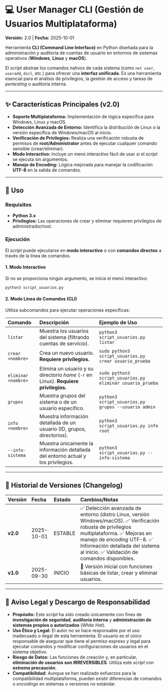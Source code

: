 
# 💻 User Manager CLI (Gestión de Usuarios Multiplataforma)

**Versión:** 2.0 | **Fecha:** 2025-10-01

Herramienta **CLI (Command Line Interface)** en Python diseñada para la administración y auditoría de cuentas de usuario en entornos de sistemas operativos (**Windows**, **Linux** y **macOS**).

El *script* abstrae los comandos nativos de cada sistema (como `net user`, `useradd`, `dscl`, etc.) para ofrecer una **interfaz unificada**. Es una herramienta esencial para el análisis de privilegios, la gestión de acceso y tareas de *pentesting* o auditoría interna.

-----

## ✨ Características Principales (v2.0)

  * **Soporte Multiplataforma:** Implementación de lógica específica para Windows, Linux y macOS.
  * **Detección Avanzada de Entorno:** Identifica la distribución de Linux o la versión específica de Windows/macOS al inicio.
  * **Verificación de Privilegios:** Realiza una verificación robusta de permisos de **root/Administrator** antes de ejecutar cualquier comando sensible (crear/eliminar).
  * **Modo Interactivo:** Incluye un menú interactivo fácil de usar si el *script* se ejecuta sin argumentos.
  * **Manejo de Encoding:** Lógica mejorada para manejar la codificación **UTF-8** en la salida de comandos.

-----

## 🚀 Uso

### Requisitos

  * **Python 3.x**
  * **Privilegios:** Las operaciones de crear y eliminar requieren privilegios de administrador/root.

### Ejecución

El *script* puede ejecutarse en **modo interactivo** o con **comandos directos** a través de la línea de comandos.

#### 1\. Modo Interactivo

Si no se proporciona ningún argumento, se inicia el menú interactivo:

```bash
python3 script_usuarios.py
```

#### 2\. Modo Línea de Comandos (CLI)

Utiliza subcomandos para ejecutar operaciones específicas:

| Comando | Descripción | Ejemplo de Uso |
| :--- | :--- | :--- |
| `listar` | Muestra los usuarios del sistema (filtrando cuentas de servicio). | `python3 script_usuarios.py listar` |
| `crear <nombre>` | Crea un nuevo usuario. **Requiere privilegios.** | `sudo python3 script_usuarios.py crear usuario_prueba` |
| `eliminar <nombre>` | Elimina un usuario y su directorio *home* (`-r` en Linux). **Requiere privilegios.** | `sudo python3 script_usuarios.py eliminar usuario_prueba` |
| `grupos` | Muestra grupos del sistema o de un usuario específico. | `python3 script_usuarios.py grupos --usuario admin` |
| `info <nombre>` | Muestra información detallada de un usuario (ID, grupos, directorios). | `python3 script_usuarios.py info root` |
| `--info-sistema` | Muestra únicamente la información detallada del entorno actual y los privilegios. | `python3 script_usuarios.py --info-sistema` |

-----

## 📜 Historial de Versiones (Changelog)

| Versión | Fecha | Estado | Cambios/Notas |
| :--- | :--- | :--- | :--- |
| **v2.0** | 2025-10-01 | ESTABLE | ✅ Detección avanzada de entorno (distro Linux, versión Windows/macOS). ✅ Verificación robusta de privilegios multiplataforma. ✅ Mejoras en manejo de *encoding* UTF-8. ✅ Información detallada del sistema al inicio. ✅ Validación de comandos disponibles. |
| **v1.0** | 2025-09-30 | INICIO | 🎯 Versión inicial con funciones básicas de listar, crear y eliminar usuarios. |

-----

## 🛑 Aviso Legal y Descargo de Responsabilidad

  * **Propósito:** Este *script* ha sido creado únicamente con fines de **investigación de seguridad**, **auditoría interna** y **administración de sistemas propios o autorizados** (*White Hat*).
  * **Uso Ético y Legal:** El autor no se hace responsable por el uso inadecuado o ilegal de esta herramienta. El usuario es el único responsable de asegurar que tiene el permiso expreso y legal para ejecutar comandos y modificar configuraciones de usuarios en el sistema objetivo.
  * **Riesgo de Datos:** Las funciones de creación y, en particular, **eliminación de usuarios son IRREVERSIBLES**. Utiliza este *script* con **extrema precaución**.
  * **Compatibilidad:** Aunque se han realizado esfuerzos para la compatibilidad multiplataforma, pueden existir diferencias de comandos o *encodings* en sistemas o versiones no estándar.